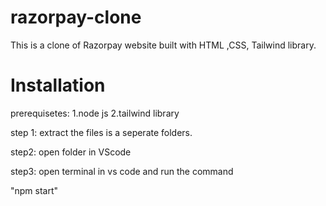 # razorpay-clone
This is a clone of Razorpay website built with HTML ,CSS, Tailwind library.

<h1>Installation</h1>

prerequisetes:
1.node js
2.tailwind library

step 1:
extract the files is a seperate folders.

step2:
open folder in VScode

step3:
open terminal in vs code and run the command

"npm start"
